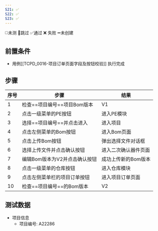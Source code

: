 ```yaml
---
S21: ✅
S22: ✅
S23: ✅
---
```

◻️未测    🚫跳过     ✅通过    ❌ 失败    ➖未创建
 
## 前置条件

- 用例[[TCPD_0016-项目订单页面字段及按钮校验]] 执行完成

## 步骤

| 序号  | 步骤                | 结果          |
| --- | ----------------- | ----------- |
| 1   | 检查==项目编号==项目Bom版本 | V1          |
| 2   | 点击一级菜单的PE按钮       | 进入PE模块      |
| 3   | 选择==项目编号==并点击进入   | 进入项目        |
| 4   | 点击左侧菜单的Bom按钮      | 进入Bom页面     |
| 5   | 点击上传Bom按钮         | 弹出选择文件对话框   |
| 6   | 选择上传文件并点击确认按钮     | 进入二次确认器件页面  |
| 7   | 编辑Bom版本为V2并点击确认按钮 | 成功上传新的Bom版本 |
| 8   | 点击一级菜单的仓库按钮       | 进入仓库模块      |
| 9   | 点击左侧菜单栏的项目订单按钮    | 进入项目订单页面    |
| 10  | 检查==项目编号==的Bom版本  | V2          |

## 测试数据

- 项目信息
	- 项目编号: A22286
